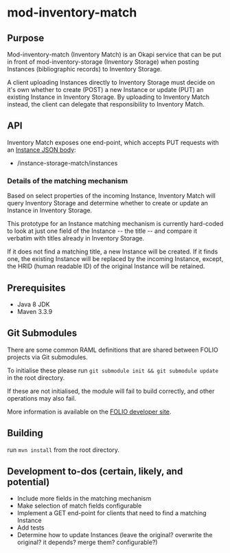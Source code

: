 # mod-inventory-match


## Purpose
Mod-inventory-match (Inventory Match) is an Okapi service that can be put in front of mod-inventory-storage 
(Inventory Storage) when posting Instances (bibliographic records) to Inventory Storage. 

A client uploading Instances directly to Inventory Storage must decide on it's own whether to create (POST) a new 
Instance or update (PUT) an existing Instance in Inventory Storage. By uploading to Inventory Match instead, the client
can delegate that responsibility to Inventory Match.

## API
Inventory Match exposes one end-point, which accepts PUT requests with an [Instance JSON body](ramls/instance.json):

* /instance-storage-match/instances

### Details of the matching mechanism
Based on select properties of the incoming Instance, Inventory Match will query Inventory Storage and determine 
whether to create or update an Instance in Inventory Storage. 

This prototype for an Instance matching mechanism is currently hard-coded to look at just one field of the Instance -- 
the title -- and compare it verbatim with titles already in Inventory Storage. 

If it does not find a matching title, a new Instance will be created. If it finds one, the existing Instance will be 
replaced by the incoming Instance, except, the HRID (human readable ID) of the original Instance will be retained.

## Prerequisites

- Java 8 JDK
- Maven 3.3.9

## Git Submodules

There are some common RAML definitions that are shared between FOLIO projects via Git submodules.

To initialise these please run `git submodule init && git submodule update` in the root directory.

If these are not initialised, the module will fail to build correctly, and other operations may also fail.

More information is available on the [FOLIO developer site](https://dev.folio.org/guides/developer-setup/#update-git-submodules).

## Building

run `mvn install` from the root directory.

## Development to-dos (certain, likely, and potential)

* Include more fields in the matching mechanism
* Make selection of match fields configurable
* Implement a GET end-point for clients that need to find a matching Instance
* Add tests
* Determine how to update Instances (leave the original? overwrite the original? it depends? merge them? configurable?)

